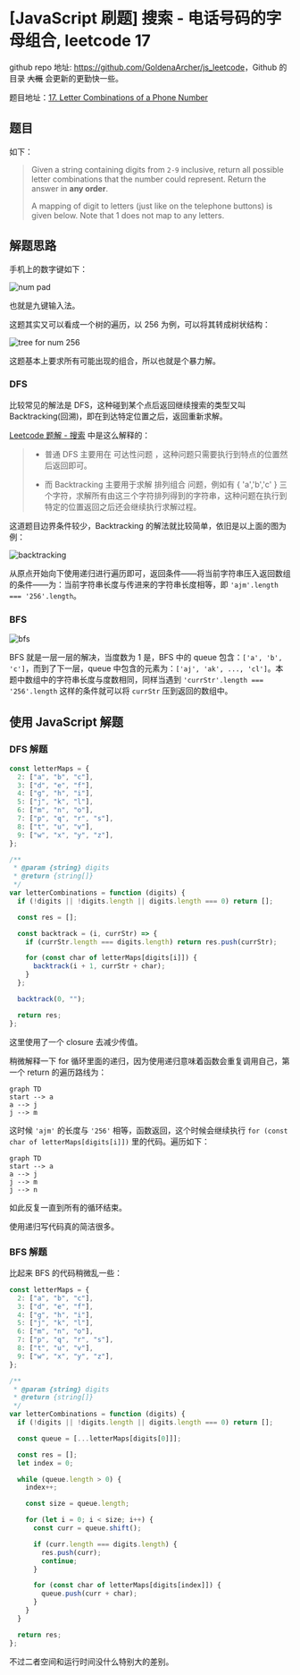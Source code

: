 # [JavaScript 刷题] 搜索 - 电话号码的字母组合, leetcode 17

github repo 地址: <https://github.com/GoldenaArcher/js_leetcode>，Github 的目录 ~~大概~~ 会更新的更勤快一些。

题目地址：[17. Letter Combinations of a Phone Number](https://leetcode.com/problems/letter-combinations-of-a-phone-number/)

## 题目

如下：

> Given a string containing digits from `2-9` inclusive, return all possible letter combinations that the number could represent. Return the answer in **any order**.
>
> A mapping of digit to letters (just like on the telephone buttons) is given below. Note that 1 does not map to any letters.

## 解题思路

手机上的数字键如下：

![num pad](https://img-blog.csdnimg.cn/5597fd304e70483791b84fe9497b6704.png)

也就是九键输入法。

这题其实又可以看成一个树的遍历，以 256 为例，可以将其转成树状结构：

![tree for num 256](https://img-blog.csdnimg.cn/6c2a55dc71904096a1764b13c096ff84.png)

这题基本上要求所有可能出现的组合，所以也就是个暴力解。

### DFS

比较常见的解法是 DFS，这种碰到某个点后返回继续搜索的类型又叫 Backtracking(回溯)，即在到达特定位置之后，返回重新求解。

[Leetcode 题解 - 搜索](https://github.com/CyC2018/CS-Notes/blob/master/notes/Leetcode%20%E9%A2%98%E8%A7%A3%20-%20%E6%90%9C%E7%B4%A2.md#1-%E6%95%B0%E5%AD%97%E9%94%AE%E7%9B%98%E7%BB%84%E5%90%88) 中是这么解释的：

> - 普通 DFS 主要用在 可达性问题 ，这种问题只需要执行到特点的位置然后返回即可。
>
> - 而 Backtracking 主要用于求解 排列组合 问题，例如有 { 'a','b','c' } 三个字符，求解所有由这三个字符排列得到的字符串，这种问题在执行到特定的位置返回之后还会继续执行求解过程。

这道题目边界条件较少，Backtracking 的解法就比较简单，依旧是以上面的图为例：

![backtracking](https://img-blog.csdnimg.cn/a0adfefd390141b1aca61edf5db426fe.png)

从原点开始向下使用递归进行遍历即可，返回条件——将当前字符串压入返回数组的条件——为：当前字符串长度与传进来的字符串长度相等，即 `'ajm'.length === '256'.length`。

### BFS

![bfs](https://img-blog.csdnimg.cn/296c19d319314c3eb36b66f85602248e.png)

BFS 就是一层一层的解决，当度数为 1 是，BFS 中的 queue 包含：`['a', 'b', 'c']`，而到了下一层，queue 中包含的元素为：`['aj', 'ak', ..., 'cl']`。本题中数组中的字符串长度与度数相同，同样当遇到 `'currStr'.length === '256'.length` 这样的条件就可以将 `currStr` 压到返回的数组中。

## 使用 JavaScript 解题

### DFS 解题

```javascript
const letterMaps = {
  2: ["a", "b", "c"],
  3: ["d", "e", "f"],
  4: ["g", "h", "i"],
  5: ["j", "k", "l"],
  6: ["m", "n", "o"],
  7: ["p", "q", "r", "s"],
  8: ["t", "u", "v"],
  9: ["w", "x", "y", "z"],
};

/**
 * @param {string} digits
 * @return {string[]}
 */
var letterCombinations = function (digits) {
  if (!digits || !digits.length || digits.length === 0) return [];

  const res = [];

  const backtrack = (i, currStr) => {
    if (currStr.length === digits.length) return res.push(currStr);

    for (const char of letterMaps[digits[i]]) {
      backtrack(i + 1, currStr + char);
    }
  };

  backtrack(0, "");

  return res;
};
```

这里使用了一个 closure 去减少传值。

稍微解释一下 for 循环里面的递归，因为使用递归意味着函数会重复调用自己，第一个 return 的遍历路线为：

```mermaid
graph TD
start --> a
a --> j
j --> m
```

这时候 `'ajm'` 的长度与 `'256'` 相等，函数返回，这个时候会继续执行 `for (const char of letterMaps[digits[i]])` 里的代码。遍历如下：

```mermaid
graph TD
start --> a
a --> j
j --> m
j --> n
```

如此反复一直到所有的循环结束。

使用递归写代码真的简洁很多。

### BFS 解题

比起来 BFS 的代码稍微乱一些：

```javascript
const letterMaps = {
  2: ["a", "b", "c"],
  3: ["d", "e", "f"],
  4: ["g", "h", "i"],
  5: ["j", "k", "l"],
  6: ["m", "n", "o"],
  7: ["p", "q", "r", "s"],
  8: ["t", "u", "v"],
  9: ["w", "x", "y", "z"],
};

/**
 * @param {string} digits
 * @return {string[]}
 */
var letterCombinations = function (digits) {
  if (!digits || !digits.length || digits.length === 0) return [];

  const queue = [...letterMaps[digits[0]]];

  const res = [];
  let index = 0;

  while (queue.length > 0) {
    index++;

    const size = queue.length;

    for (let i = 0; i < size; i++) {
      const curr = queue.shift();

      if (curr.length === digits.length) {
        res.push(curr);
        continue;
      }

      for (const char of letterMaps[digits[index]]) {
        queue.push(curr + char);
      }
    }
  }

  return res;
};
```

不过二者空间和运行时间没什么特别大的差别。
